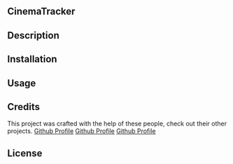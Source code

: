 ## CinemaTracker

## Description

## Installation

## Usage

## Credits

This project was crafted with the help of these people, check out their other projects.
[Github Profile](https://github.com/lowerym)
[Github Profile](https://github.com/Rashuneagle)
[Github Profile](https://github.com/riaaah3)

## License